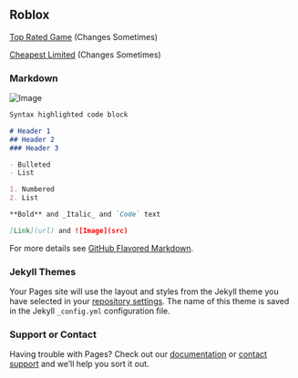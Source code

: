 ## Roblox

[Top Rated Game](https://www.roblox.com/games/4934471106/UPDATE-My-Hero-Mania?refPageId=023c9b23-4a3c-43e2-a8c1-ad4d662e0d33)  (Changes Sometimes)

[Cheapest Limited](https://www.roblox.com/catalog/321570512/Chill-Cap)  (Changes Sometimes)

### Markdown


![Image](https://user-images.githubusercontent.com/37746191/108605219-768d9180-73bb-11eb-8df0-4a8f40adc298.png)

```markdown
Syntax highlighted code block

# Header 1
## Header 2
### Header 3

- Bulleted
- List

1. Numbered
2. List

**Bold** and _Italic_ and `Code` text

[Link](url) and ![Image](src)
```

For more details see [GitHub Flavored Markdown](https://guides.github.com/features/mastering-markdown/).

### Jekyll Themes

Your Pages site will use the layout and styles from the Jekyll theme you have selected in your [repository settings](https://github.com/aavainio/aavainio.github.io/settings). The name of this theme is saved in the Jekyll `_config.yml` configuration file.

### Support or Contact

Having trouble with Pages? Check out our [documentation](https://docs.github.com/categories/github-pages-basics/) or [contact support](https://support.github.com/contact) and we’ll help you sort it out.
